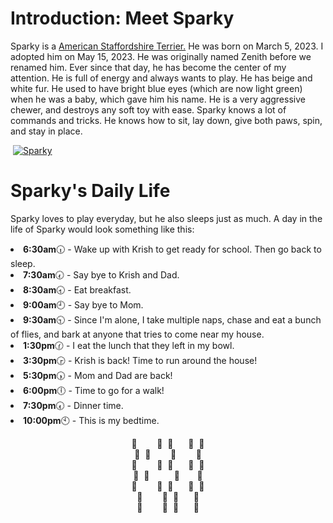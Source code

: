 <html>
  <h1>
    Introduction: Meet Sparky
  </h1>
  <p>
    Sparky is a <a href="https://www.akc.org/dog-breeds/american-staffordshire-terrier/">American Staffordshire Terrier.</a> He was born on March 5, 2023. I adopted him on May 15, 2023. He was originally named Zenith before we renamed him. Ever since that day, he has become the center of my attention. He is full of energy and always wants to play. He has beige and white fur. He used to have bright blue eyes (which are now light green) when he was a baby, which gave him his name. He is a very aggressive chewer, and destroys any soft toy with ease. Sparky knows a lot of commands and tricks. He knows how to sit, lay down, give both paws, spin, and stay in place.
  </p>
   <img>
  <a href="https://imgbb.com/"><img src="https://i.ibb.co/cCn7w2c/Sparky.jpg" alt="Sparky" border="0"></a>
  <h1>
    Sparky's Daily Life
  </h1>
    <P>
      Sparky loves to play everyday, but he also sleeps just as much. A day in the life of Sparky would look something like this:
    </P>
    <li>
      <b>6:30am</b>🕡 - Wake up with Krish to get ready for school. Then go back to sleep.
    </li>
      <li>
      <b>7:30am</b>🕢 - Say bye to Krish and Dad.
    </li>
  <li>
    <b>8:30am</b>🕣 - Eat breakfast.
  </li>
  <li>
    <b>9:00am</b>🕘 - Say bye to Mom. 
    <li>
      <b>9:30am</b>🕤 - Since I'm alone, I take multiple naps, chase and eat a bunch of flies, and bark at anyone that tries to come near my house.
  </li>
  <li>
    <b>1:30pm</b>🕜 - I eat the lunch that they left in my bowl.
  <li>
    <b>3:30pm</b>🕞 - Krish is back! Time to run around the house! 
  </li>
  <li>
      <b>5:30pm</b>🕠 - Mom and Dad are back!
  </li>
  <li>
    <b>6:00pm</b>🕕 - Time to go for a walk!
  </li>
  <li>
    <b>7:30pm</b>🕢 - Dinner time.
  </li>
  <li>
    <b>10:00pm</b>🕙 - This is my bedtime.
  </li>
<p align="center">
  🐾&nbsp;&nbsp;&nbsp;&nbsp;&nbsp;&nbsp;&nbsp;&nbsp;🐾&nbsp;&nbsp;🐾&nbsp;&nbsp;&nbsp;&nbsp;&nbsp;&nbsp;🐾&nbsp;&nbsp;🐾<br>
  🐾&nbsp;&nbsp;🐾&nbsp;&nbsp;&nbsp;&nbsp;&nbsp;&nbsp;&nbsp;&nbsp;🐾&nbsp;&nbsp;&nbsp;&nbsp;&nbsp;&nbsp;&nbsp;&nbsp;🐾<br>
  🐾&nbsp;&nbsp;&nbsp;&nbsp;&nbsp;&nbsp;&nbsp;&nbsp;🐾&nbsp;&nbsp;🐾&nbsp;&nbsp;&nbsp;&nbsp;&nbsp;&nbsp;🐾&nbsp;&nbsp;🐾<br>
  🐾&nbsp;&nbsp;🐾&nbsp;&nbsp;&nbsp;&nbsp;&nbsp;&nbsp;&nbsp;&nbsp;&nbsp;&nbsp;🐾&nbsp;&nbsp;&nbsp;&nbsp;&nbsp;&nbsp;&nbsp;🐾<br>
  🐾&nbsp;&nbsp;&nbsp;&nbsp;&nbsp;&nbsp;&nbsp;&nbsp;🐾&nbsp;&nbsp;🐾&nbsp;&nbsp;&nbsp;&nbsp;&nbsp;&nbsp;🐾&nbsp;&nbsp;🐾<br>
  🐾&nbsp;&nbsp;&nbsp;&nbsp;&nbsp;&nbsp;&nbsp;&nbsp;🐾&nbsp;&nbsp;🐾&nbsp;&nbsp;&nbsp;&nbsp;&nbsp;&nbsp;🐾<br>
  🐾&nbsp;&nbsp;&nbsp;&nbsp;&nbsp;&nbsp;&nbsp;&nbsp;🐾&nbsp;&nbsp;🐾&nbsp;&nbsp;&nbsp;&nbsp;&nbsp;&nbsp;🐾
</p>

</html>
